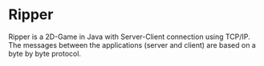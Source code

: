 # Ripper
Ripper is a 2D-Game in Java with Server-Client connection using TCP/IP. The messages between the applications (server and client) are based on a byte by byte protocol.
